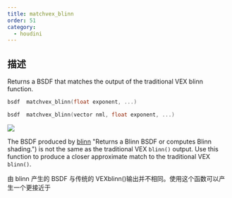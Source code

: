 ```yaml
---
title: matchvex_blinn
order: 51
category:
  - houdini
---
```

    
## 描述

Returns a BSDF that matches the output of the traditional VEX blinn function.

```c
bsdf  matchvex_blinn(float exponent, ...)
```

```c
bsdf  matchvex_blinn(vector nml, float exponent, ...)
```

![](../../images/rendering/matchvex_blinn.png)

The BSDF produced by [blinn](blinn.html) "Returns a Blinn BSDF or computes
Blinn shading.") is not the same as the traditional VEX `blinn()` output. Use
this function to produce a closer approximate match to the traditional VEX
`blinn()`.

由 blinn 产生的 BSDF 与传统的 VEXblinn()输出并不相同。使用这个函数可以产生一个更接近于
